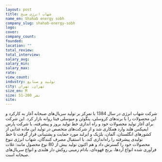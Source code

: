 ```yaml
---
layout: post
title: شهاب انرژی صبح
name_en: Shahab energy sobh
company_slug: shahab-energy-sobh
logo: 
cover: 
company_count:
founded:
location: ""
total_review: 
total_interview: 
salary_avg: 
salary_min: 
salary_max: 
rate: 
view_count: 
industry: تولید و صنایع
city: تهران, تهران
size_en: M
size: 51-200 نفر
site: 
---
```


شرکت شهاب انرژی در سال 1384 با تمرکز بر تولید سریال‌های صبحانه‌ آغاز به کارکرد و این محصولات را با برند‌های کروسلی، پنگوئن و میوسلی فیتا روانه بازار کرد. این شرکت برای آغاز تولید محصولات خود و راه اندازی خط تولید بروز و پیشرفته، با شرکت‌ پارس ایمپکس هلند وارد همکاری شد و از شرکت‌های متخصص در تولید این ماده غذایی از کشورهای انگلستان، آلمان، بلژیک و ایرلند مورد حمایت و پشتیبانی قرار گرفت تا خط تولیدی پیشرفته را راه‌اندازی کند. با استقبال مصرف کنندگان، شهاب انرژی تنوع محصولات خود را گسترش داد و هم اکنون تولید بیش از 80 نوع محصول مانند: غلات فرآوری شده انواع آردها، برنج قهوه‌ای، بادام زمینی روکش دار هلندی و انواع سریال‌های صبحانه است.
